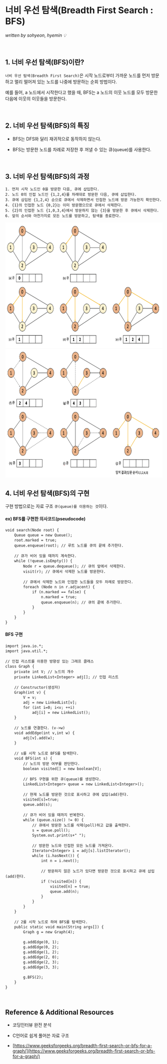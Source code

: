# 너비 우선 탐색(Breadth First Search : BFS)
*written by sohyeon, hyemin 💡*

<br>

## 1. 너비 우선 탐색(BFS)이란?
`너비 우선 탐색(Breadth First Search)`은 시작 노드로부터 가까운 노드를 먼저 방문하고 멀리 떨어져 있는 노드를 나중에 방문하는 순회 방법이다.  
  
예를 들어, a 노드에서 시작한다고 했을 때, BFS는 a 노드의 이웃 노드를 모두 방문한 다음에 이웃의 이웃들을 방문한다.  

<br>

## 2. 너비 우선 탐색(BFS)의 특징
  
* BFS는 DFS와 달리 재귀적으로 동작하지 않는다.

* BFS는 방문한 노드를 차례로 저장한 후 꺼낼 수 있는 큐(queue)를 사용한다.

<br>

## 3. 너비 우선 탐색(BFS)의 과정
```
1. 먼저 시작 노드인 0을 방문한 다음, 큐에 삽입한다.
2. 노드 0의 인접 노드인 {1,2,4}를 차례대로 방문한 다음, 큐에 삽입한다.
3. 큐에 삽입된 {1,2,4} 순으로 큐에서 삭제하면서 인접한 노드에 방문 가능한지 확인한다. 
4. {1}의 인접한 노드 {0,2}는 이미 방문했으므로 큐에서 삭제한다.
5. {2}의 인접한 노드 {1,0,3,4}에서 방문하지 않는 {3}을 방문한 후 큐에서 삭제한다.
6. 앞의 순서와 마찬가지로 모든 노드를 방문하고, 탐색을 종료한다.
```

<img src="/images/Algorithms/resources/BFS_1.png" height="400px">
<img src="/images/Algorithms/resources/BFS_2.png" height="410px">

<br>

## 4. 너비 우선 탐색(BFS)의 구현
구현 방법으로는 자료 구조 `큐(queue)를 이용하는 것`이다.

#### ex) BFS를 구현한 의사코드(pseudocode)
```
void search(Node root) {
    Queue queue = new Queue();
    root.marked = true; 
    queue.enqueue(root); // 루트 노드를 큐의 끝에 추가한다.

    // 큐가 비어 있을 때까지 계속한다.
    while (!queue.isEmpty()) {
        Node r = queue.dequeue(); // 큐의 앞에서 삭제한다.
        visit(r); // 큐에서 삭제한 노드를 방문한다. 
        
        // 큐에서 삭제한 노드와 인접한 노드들을 모두 차례로 방문한다.
        foreach (Node n in r.adjacent) {
            if (n.marked == false) {
                n.marked = true; 
                queue.enqueue(n); // 큐의 끝에 추가한다.
            }
        }
    }
}
```

#### BFS 구현
```
import java.io.*; 
import java.util.*; 

// 인접 리스트를 이용한 방향성 있는 그래프 클래스
class Graph { 
    private int V; // 노드의 개수
    private LinkedList<Integer> adj[]; // 인접 리스트

    // Constructor(생성자)
    Graph(int v) { 
        V = v; 
        adj = new LinkedList[v]; 
        for (int i=0; i<v; ++i) 
            adj[i] = new LinkedList(); 
    } 

    // 노드를 연결한다. (v->w)
    void addEdge(int v,int w) { 
        adj[v].add(w); 
    } 

    // s를 시작 노드로 BFS를 탐색한다.
    void BFS(int s) { 
        // 노드의 방문 여부를 판단한다.  
        boolean visited[] = new boolean[V]; 

        // BFS 구현을 위한 큐(queue)를 생성한다.
        LinkedList<Integer> queue = new LinkedList<Integer>(); 

        // 현재 노드를 방문한 것으로 표시하고 큐에 삽입(add)한다.
        visited[s]=true; 
        queue.add(s); 

        // 큐가 비어 있을 때까지 반복한다.
        while (queue.size() != 0) { 
            // 큐에서 방문한 노드를 삭제(poll)하고 값을 출력한다.
            s = queue.poll(); 
            System.out.print(s+" "); 

            // 방문한 노드와 인접한 모든 노드를 가져온다.
            Iterator<Integer> i = adj[s].listIterator(); 
            while (i.hasNext()) { 
                int n = i.next(); 
                
                // 방문하지 않은 노드가 있다면 방문한 것으로 표시하고 큐에 삽입(add)한다.
                if (!visited[n]) { 
                    visited[n] = true; 
                    queue.add(n); 
                } 
            } 
        } 
    } 

    // 2를 시작 노드로 하여 BFS를 탐색한다.
    public static void main(String args[]) { 
        Graph g = new Graph(4); 

        g.addEdge(0, 1); 
        g.addEdge(0, 2); 
        g.addEdge(1, 2); 
        g.addEdge(2, 0); 
        g.addEdge(2, 3); 
        g.addEdge(3, 3); 
    
        g.BFS(2); 
    } 
} 
```

<br>

## Reference & Additional Resources
* 코딩인터뷰 완전 분석  
  
* C언어로 쉽게 풀어쓴 자료 구조  

* [https://www.geeksforgeeks.org/breadth-first-search-or-bfs-for-a-graph/](https://www.geeksforgeeks.org/breadth-first-search-or-bfs-for-a-graph/)
